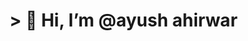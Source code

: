 <H1>> 👋 Hi, I’m @ayush ahirwar</H1
- 👀 I’m interested in problem solving 
- 🌱 I’m currently learning MERN.
- 📫 How to reach me messsGE ME ON  github or via emailalso you can talk to me.

<!---
ayushwar/ayushwar is a ✨ special ✨ repository because its `README.md` (this file) appears on your GitHub profile.
You can click the Preview link to take a look at your changes.
--->

